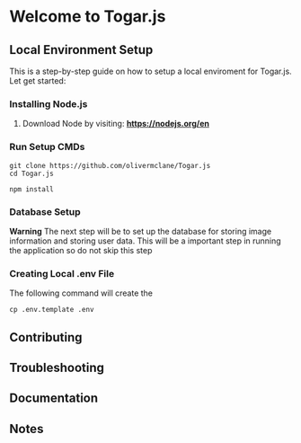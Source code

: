 # Welcome to Togar.js

## Local Environment Setup
This is a step-by-step guide on how to setup a local enviroment for Togar.js. Let get started:
### Installing Node.js
1. Download Node by visiting:  **https://nodejs.org/en**
### Run Setup CMDs
```shell
git clone https://github.com/olivermclane/Togar.js
cd Togar.js
```
```shell
npm install
```
### Database Setup
**Warning**
The next step will be to set up the database for storing image information and storing user data. This will be a important step in running the application so do not skip this step

### Creating Local .env File

The following command will create the
```shellgi9t
cp .env.template .env
```

## Contributing
## Troubleshooting
## Documentation
## Notes


